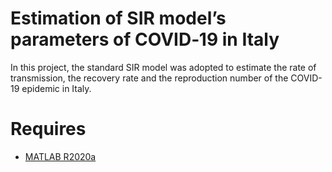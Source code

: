 # Estimation of SIR model’s parameters of COVID‑19 in Italy
In this project, the standard SIR model was adopted to estimate the rate of transmission, the recovery rate and the reproduction number of the COVID-19 epidemic in Italy.

# Requires
- [MATLAB R2020a](https://www.mathworks.com/products/matlab.html)
